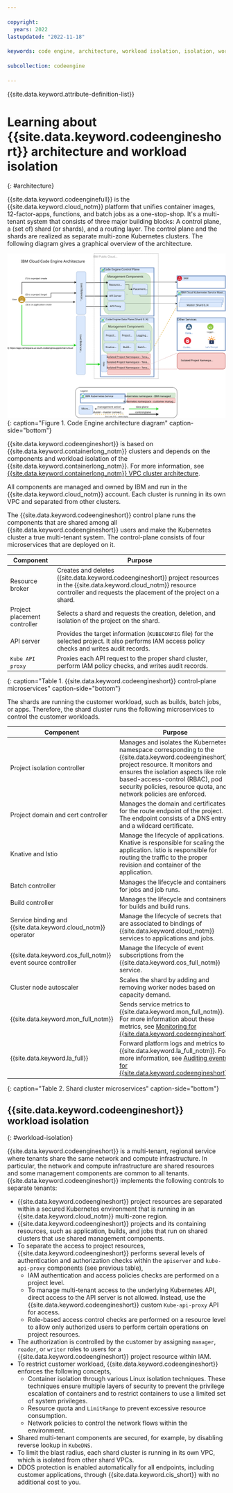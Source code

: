 ```yaml
---

copyright:
  years: 2022
lastupdated: "2022-11-18"

keywords: code engine, architecture, workload isolation, isolation, workload

subcollection: codeengine

---
```


{{site.data.keyword.attribute-definition-list}}

# Learning about {{site.data.keyword.codeengineshort}} architecture and workload isolation 
{: #architecture}

{{site.data.keyword.codeenginefull}} is the {{site.data.keyword.cloud_notm}} platform that unifies container images, 12-factor-apps, functions, and batch jobs as a one-stop-shop. It's a multi-tenant system that consists of three major building blocks: A control plane, a (set of) shard (or shards), and a routing layer. The control plane and the shards are realized as separate multi-zone Kubernetes clusters. The following diagram gives a graphical overview of the architecture.

![Code Engine architecture diagram](images/codeengine-architecture.svg "Code Engine architecture diagram"){: caption="Figure 1. Code Engine architecture diagram" caption-side="bottom"}

{{site.data.keyword.codeengineshort}} is based on {{site.data.keyword.containerlong_notm}} clusters and depends on the components and workload isolation of the {{site.data.keyword.containerlong_notm}}. For more information, see [{{site.data.keyword.containerlong_notm}} VPC cluster architecture](/docs/containers?topic=containers-service-arch#architecture_vpc).

All components are managed and owned by IBM and run in the {{site.data.keyword.cloud_notm}} account. Each cluster is running in its own VPC and separated from other clusters.

The {{site.data.keyword.codeengineshort}} control plane runs the components that are shared among all {{site.data.keyword.codeengineshort}} users and make the Kubernetes cluster a true multi-tenant system. The control-plane consists of four microservices that are deployed on it.

| Component | Purpose |
| ---- | ------------------- |
| Resource broker |    Creates and deletes {{site.data.keyword.codeengineshort}} project resources in the {{site.data.keyword.cloud_notm}} resource controller and requests the placement of the project on a shard. |
| Project placement controller | Selects a shard and requests the creation, deletion, and isolation of the project on the shard. |
| API server |    Provides the target information (`KUBECONFIG` file) for the selected project. It also performs IAM access policy checks and writes audit records. |
| `Kube API proxy` | Proxies each API request to the proper shard cluster, perform IAM policy checks, and writes audit records. |
{: caption="Table 1. {{site.data.keyword.codeengineshort}} control-plane microservices" caption-side="bottom"}

The shards are running the customer workload, such as builds, batch jobs, or apps. Therefore, the shard cluster runs the following microservices to control the customer workloads.

| Component | Purpose |
| ---- | ------------------- |
| Project isolation controller | Manages and isolates the Kubernetes namespace corresponding to the {{site.data.keyword.codeengineshort}} project resource. It monitors and ensures the isolation aspects like role-based-access-control (RBAC), pod security policies, resource quota, and network policies are enforced.  |
| Project domain and cert controller |  Manages the domain and certificates for the route endpoint of the project. The endpoint consists of a DNS entry and a wildcard certificate. |
| Knative and Istio |  Manage the lifecycle of applications. Knative is responsible for scaling the application. Istio is responsible for routing the traffic to the proper revision and container of the application. |
| Batch controller | Manages the lifecycle and containers for jobs and job runs.  |
| Build controller |  Manages the lifecycle and containers for builds and build runs. |
| Service binding and {{site.data.keyword.cloud_notm}} operator | Manage the lifecycle of secrets that are associated to bindings of {{site.data.keyword.cloud_notm}} services to applications and jobs. |
| {{site.data.keyword.cos_full_notm}} event source controller | Manage the lifecycle of event subscriptions from the {{site.data.keyword.cos_full_notm}} service. |
| Cluster node autoscaler | Scales the shard by adding and removing worker nodes based on capacity demand.  |
| {{site.data.keyword.mon_full_notm}} | Sends service metrics to {{site.data.keyword.mon_full_notm}}. For more information about these metrics, see [Monitoring for {{site.data.keyword.codeengineshort}}](/docs/codeengine?topic=codeengine-monitor).|
| {{site.data.keyword.la_full}} | Forward platform logs and metrics to {{site.data.keyword.la_full_notm}}. For more information, see [Auditing events for {{site.data.keyword.codeengineshort}}](/docs/codeengine?topic=codeengine-at_events). |
{: caption="Table 2. Shard cluster microservices" caption-side="bottom"}

## {{site.data.keyword.codeengineshort}} workload isolation
{: #workload-isolation}

{{site.data.keyword.codeengineshort}} is a multi-tenant, regional service where tenants share the same network and compute infrastructure. In particular, the network and compute infrastructure are shared resources and some management components are common to all tenants. {{site.data.keyword.codeengineshort}} implements the following controls to separate tenants: 

- {{site.data.keyword.codeengineshort}} project resources are separated within a secured Kubernetes environment that is running in an {{site.data.keyword.cloud_notm}} multi-zone region.
- {{site.data.keyword.codeengineshort}} projects and its containing resources, such as application, builds, and jobs that run on shared clusters that use shared management components.
- To separate the access to project resources, {{site.data.keyword.codeengineshort}} performs several levels of authentication and authorization checks within the `apiserver` and `kube-api-proxy` components (see previous table),
    - IAM authentication and access policies checks are performed on a project level.
    - To manage multi-tenant access to the underlying Kubernetes API, direct access to the API server is not allowed. Instead, use the {{site.data.keyword.codeengineshort}} custom `Kube-api-proxy` API for access.
    - Role-based access control checks are performed on a resource level to allow only authorized users to perform certain operations on project resources. 
- The authorization is controlled by the customer by assigning `manager`, `reader`, or `writer` roles to users for a {{site.data.keyword.codeengineshort}} project resource within IAM.
- To restrict customer workload, {{site.data.keyword.codeengineshort}} enforces the following concepts,
    - Container isolation through various Linux isolation techniques. These techniques ensure multiple layers of security to prevent the privilege escalation of containers and to restrict containers to use a limited set of system privileges.
    - Resource quota and `LimitRange` to prevent excessive resource consumption.
    - Network policies to control the network flows within the environment.  
- Shared multi-tenant components are secured, for example, by disabling reverse lookup in `KubeDNS`.
- To limit the blast radius, each shard cluster is running in its own VPC, which is isolated from other shard VPCs.
- DDOS protection is enabled automatically for all endpoints, including customer applications, through {{site.data.keyword.cis_short}} with no additional cost to you.


